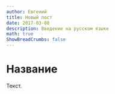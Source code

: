```yaml
---
author: Евгений
title: Новый пост
date: 2017-03-08
description: Введение на русском языке
math: true
ShowBreadCrumbs: false
---
```


# Название

Текст.
 
 
